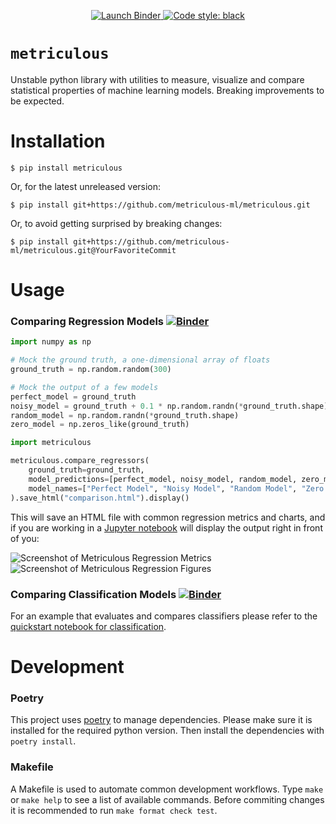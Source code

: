 <p align="center">
    <a href="https://mybinder.org/v2/gh/metriculous-ml/metriculous/master?filepath=notebooks">
        <img alt="Launch Binder" src="https://mybinder.org/badge_logo.svg">
    </a>
    <a href="https://github.com/ambv/black">
        <img alt="Code style: black" src="https://img.shields.io/badge/code%20style-black-000000.svg">
    </a>
</p>

# __`metriculous`__
Unstable python library with utilities to measure, visualize and compare statistical properties of machine learning models. Breaking improvements to be expected.


# Installation
```console
$ pip install metriculous
```

Or, for the latest unreleased version:
```console
$ pip install git+https://github.com/metriculous-ml/metriculous.git
```

Or, to avoid getting surprised by breaking changes:
```console
$ pip install git+https://github.com/metriculous-ml/metriculous.git@YourFavoriteCommit
```


# Usage

### Comparing Regression Models  [![Binder](https://mybinder.org/badge_logo.svg)](https://mybinder.org/v2/gh/metriculous-ml/metriculous/master?filepath=notebooks%2Fquickstart_regression.py)

```python
import numpy as np

# Mock the ground truth, a one-dimensional array of floats
ground_truth = np.random.random(300)

# Mock the output of a few models
perfect_model = ground_truth
noisy_model = ground_truth + 0.1 * np.random.randn(*ground_truth.shape)
random_model = np.random.randn(*ground_truth.shape)
zero_model = np.zeros_like(ground_truth)

import metriculous

metriculous.compare_regressors(
    ground_truth=ground_truth,
    model_predictions=[perfect_model, noisy_model, random_model, zero_model],
    model_names=["Perfect Model", "Noisy Model", "Random Model", "Zero Model"],
).save_html("comparison.html").display()
```

This will save an HTML file with common regression metrics and charts, and if you are working in a [Jupyter notebook](https://github.com/jupyter/notebook) will display the output right in front of you:


![Screenshot of Metriculous Regression Metrics](./imgs/metriculous_regression_screen_shot_table.png)
![Screenshot of Metriculous Regression Figures](./imgs/metriculous_regression_screen_shot_figures.png)

### Comparing Classification Models [![Binder](https://mybinder.org/badge_logo.svg)](https://mybinder.org/v2/gh/metriculous-ml/metriculous/master?filepath=notebooks%2Fquickstart_classification.py)
For an example that evaluates and compares classifiers please refer to the [quickstart notebook for classification](notebooks/quickstart_classification.ipynb).


# Development

### Poetry
This project uses [poetry](https://poetry.eustace.io/) to manage
dependencies. Please make sure it is installed for the required python version. Then install the dependencies with `poetry install`.

### Makefile
A Makefile is used to automate common development workflows. Type `make` or `make help` to see a list of available commands. Before commiting changes it is recommended to run `make format check test`.
